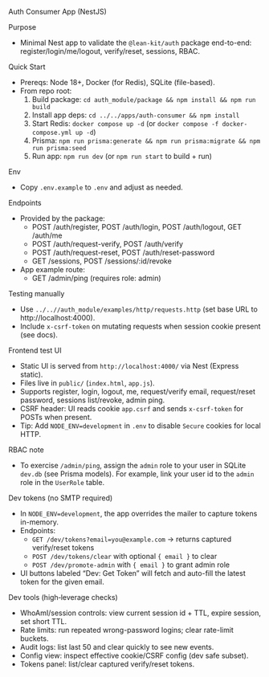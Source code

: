 Auth Consumer App (NestJS)

Purpose
- Minimal Nest app to validate the `@lean-kit/auth` package end-to-end: register/login/me/logout, verify/reset, sessions, RBAC.

Quick Start
- Prereqs: Node 18+, Docker (for Redis), SQLite (file-based).
- From repo root:
  1) Build package: `cd auth_module/package && npm install && npm run build`
  2) Install app deps: `cd ../../apps/auth-consumer && npm install`
  3) Start Redis: `docker compose up -d` (or `docker compose -f docker-compose.yml up -d`)
  4) Prisma: `npm run prisma:generate && npm run prisma:migrate && npm run prisma:seed`
  5) Run app: `npm run dev` (or `npm run start` to build + run)

Env
- Copy `.env.example` to `.env` and adjust as needed.

Endpoints
- Provided by the package:
  - POST /auth/register, POST /auth/login, POST /auth/logout, GET /auth/me
  - POST /auth/request-verify, POST /auth/verify
  - POST /auth/request-reset, POST /auth/reset-password
  - GET /sessions, POST /sessions/:id/revoke
- App example route:
  - GET /admin/ping (requires role: admin)

Testing manually
- Use `../..//auth_module/examples/http/requests.http` (set base URL to http://localhost:4000).
- Include `x-csrf-token` on mutating requests when session cookie present (see docs).

Frontend test UI
- Static UI is served from `http://localhost:4000/` via Nest (Express static).
- Files live in `public/` (`index.html`, `app.js`).
- Supports register, login, logout, me, request/verify email, request/reset password, sessions list/revoke, admin ping.
- CSRF header: UI reads cookie `app.csrf` and sends `x-csrf-token` for POSTs when present.
- Tip: Add `NODE_ENV=development` in `.env` to disable `Secure` cookies for local HTTP.

RBAC note
- To exercise `/admin/ping`, assign the `admin` role to your user in SQLite `dev.db` (see Prisma models). For example, link your user id to the `admin` role in the `UserRole` table.

Dev tokens (no SMTP required)
- In `NODE_ENV=development`, the app overrides the mailer to capture tokens in-memory.
- Endpoints:
  - `GET /dev/tokens?email=you@example.com` → returns captured verify/reset tokens
  - `POST /dev/tokens/clear` with optional `{ email }` to clear
  - `POST /dev/promote-admin` with `{ email }` to grant admin role
- UI buttons labeled “Dev: Get Token” will fetch and auto-fill the latest token for the given email.

Dev tools (high‑leverage checks)
- WhoAmI/session controls: view current session id + TTL, expire session, set short TTL.
- Rate limits: run repeated wrong-password logins; clear rate-limit buckets.
- Audit logs: list last 50 and clear quickly to see new events.
- Config view: inspect effective cookie/CSRF config (dev safe subset).
- Tokens panel: list/clear captured verify/reset tokens.
